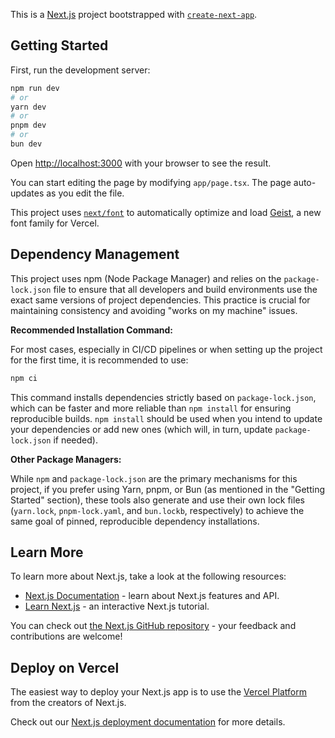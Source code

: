 This is a [Next.js](https://nextjs.org) project bootstrapped with [`create-next-app`](https://nextjs.org/docs/app/api-reference/cli/create-next-app).

## Getting Started

First, run the development server:

```bash
npm run dev
# or
yarn dev
# or
pnpm dev
# or
bun dev
```

Open [http://localhost:3000](http://localhost:3000) with your browser to see the result.

You can start editing the page by modifying `app/page.tsx`. The page auto-updates as you edit the file.

This project uses [`next/font`](https://nextjs.org/docs/app/building-your-application/optimizing/fonts) to automatically optimize and load [Geist](https://vercel.com/font), a new font family for Vercel.

## Dependency Management

This project uses npm (Node Package Manager) and relies on the `package-lock.json` file to ensure that all developers and build environments use the exact same versions of project dependencies. This practice is crucial for maintaining consistency and avoiding "works on my machine" issues.

**Recommended Installation Command:**

For most cases, especially in CI/CD pipelines or when setting up the project for the first time, it is recommended to use:

```bash
npm ci
```

This command installs dependencies strictly based on `package-lock.json`, which can be faster and more reliable than `npm install` for ensuring reproducible builds. `npm install` should be used when you intend to update your dependencies or add new ones (which will, in turn, update `package-lock.json` if needed).

**Other Package Managers:**

While `npm` and `package-lock.json` are the primary mechanisms for this project, if you prefer using Yarn, pnpm, or Bun (as mentioned in the "Getting Started" section), these tools also generate and use their own lock files (`yarn.lock`, `pnpm-lock.yaml`, and `bun.lockb`, respectively) to achieve the same goal of pinned, reproducible dependency installations.

## Learn More

To learn more about Next.js, take a look at the following resources:

- [Next.js Documentation](https://nextjs.org/docs) - learn about Next.js features and API.
- [Learn Next.js](https://nextjs.org/learn) - an interactive Next.js tutorial.

You can check out [the Next.js GitHub repository](https://github.com/vercel/next.js) - your feedback and contributions are welcome!

## Deploy on Vercel

The easiest way to deploy your Next.js app is to use the [Vercel Platform](https://vercel.com/new?utm_medium=default-template&filter=next.js&utm_source=create-next-app&utm_campaign=create-next-app-readme) from the creators of Next.js.

Check out our [Next.js deployment documentation](https://nextjs.org/docs/app/building-your-application/deploying) for more details.
